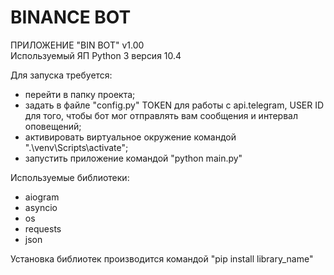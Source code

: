 # BINANCE BOT
ПРИЛОЖЕНИЕ "BIN BOT" v1.00  
Используемый ЯП Python 3 версия 10.4  
  
Для запуска требуется:
* перейти в папку проекта;  
* задать в файле "config.py" TOKEN для работы с api.telegram, USER ID для того, чтобы бот мог отправлять вам сообщения и интервал оповещений;  
* активировать виртуальное окружение командой ".\venv\Scripts\activate";  
* запустить приложение командой "python main.py"  
  
Используемые библиотеки:  
* aiogram  
* asyncio  
* os  
* requests  
* json  
  
Установка библиотек производится командой "pip install library_name"  